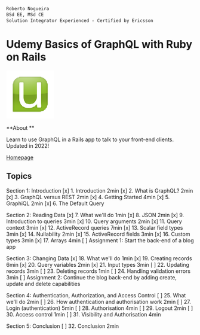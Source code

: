 ```
Roberto Nogueira  
BSd EE, MSd CE
Solution Integrator Experienced - Certified by Ericsson
```
# Udemy Basics of GraphQL with Ruby on Rails

![udemy image](images/udemy.png)

**About **

Learn to use GraphQL in a Rails app to talk to your front-end clients. Updated in 2022!

[Homepage](https://justworks.udemy.com/course/basics-of-graphql-with-ruby-on-rails/learn/lecture/8563962#overview)

## Topics
Section 1: Introduction
[x] 1. Introduction 2min
[x] 2. What is GraphQL? 2min
[x] 3. GraphQL versus REST 2min
[x] 4. Getting Started 4min
[x] 5. GraphiQL 2min
[x] 6. The Default Query

Section 2: Reading Data
[x] 7. What we'll do 1min
[x] 8. JSON 2min
[x] 9. Introduction to queries 3min
[x] 10. Query arguments 2min
[x] 11. Query context 3min
[x] 12. ActiveRecord queries 7min
[x] 13. Scalar field types 3min
[x] 14. Nullability 2min
[x] 15. ActiveRecord fields 3min
[x] 16. Custom types 3min
[x] 17. Arrays 4min
[ ] Assignment 1: Start the back-end of a blog app

Section 3: Changing Data
[x] 18. What we'll do 1min
[x] 19. Creating records 6min
[x] 20. Query variables 2min
[x] 21. Input types 3min
[ ] 22. Updating records 3min
[ ] 23. Deleting records 1min
[ ] 24. Handling validation errors 3min
[ ] Assignment 2: Continue the blog back-end by adding create, update and delete capabilities

Section 4: Authentication, Authorization, and Access Control 
[ ] 25. What we'll do 2min
[ ] 26. How authentication and authorisation work 2min
[ ] 27. Login (authentication) 5min
[ ] 28. Authorisation 4min
[ ] 29. Logout 2min
[ ] 30. Access control 1min
[ ] 31. Visibility and Authorisation 4min

Section 5: Conclusion
[ ] 32. Conclusion 2min

